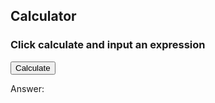 ## Calculator
### Click calculate and input an expression

<button onclick="calculator()">Calculate</button>

<p> Answer: <p id="answer"> </p>



<script>
  
  function calculator() {
    let expression = prompt("Enter a problem")
    const urlStart = "https://sarayu.tk/api/calculator/";
    const url = urlStart + expression;

    console.log(url); 

    fetch(url)
      .then(res => res.json())
      .then(data => {
        console.log(data);
        
        document.getElementById("answer").innerHTML = data.result; 
      
      })
      
}
</script>
